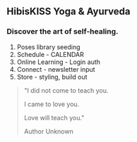 ## HibisKISS Yoga & Ayurveda
### Discover the art of self-healing.

1. Poses library seeding
2. Schedule - CALENDAR
3. Online Learning - Login auth
4. Connect - newsletter input
5. Store - styling, build out

>"I did not come to teach you.
>
>I came to love you.
>
>Love will teach you."
>
> Author Unknown
